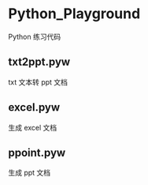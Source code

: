# Python_Playground

Python 练习代码

## txt2ppt.pyw

txt 文本转 ppt 文档

## excel.pyw

生成 excel 文档

## ppoint.pyw

生成 ppt 文档
